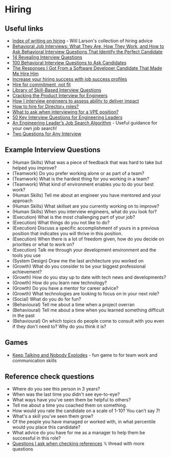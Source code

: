 # Hiring

## Useful links
- [Index of writing on hiring](https://lethain.com/hiring-writing-index/) - Will Larson's collection of hiring advice
- [Behavioral Job Interviews: What They Are, How They Work, and How to Ask Behavioral Interview Questions That Identify the Perfect Candidate](https://www.inc.com/jeff-haden/behavioral-job-interviews-what-they-are-how-they-work-how-to-ask-behavioral-interview-questions-that-identify-perfect-candidate.html)
- [14 Revealing Interview Questions](https://www.inc.com/jeff-haden/14-revealing-interview-questions.html)
- [100 Behavioral Interview Questions to Ask Candidates](https://www.inc.com/jeff-haden/14-revealing-interview-questions.html)
- [The Responses I Got From a Software Developer Candidate That Made Me Hire Him](https://medium.com/illumination/the-responses-i-got-from-a-software-developer-candidate-that-made-me-hire-him-98ff8bf01298)
- [Increase your hiring success with job success profiles](https://leaddev.com/hiring-onboarding-retention/increase-your-hiring-success-job-success-profiles)
- [Hire for commitment, not fit](https://medium.com/pluralsight/hiring-for-commitment-not-fit-e79c0113811c)
- [Library of Skill-Based Interview Questions](https://www.thehrspecialist.com/15139/library-of-skill-based-interview-questions)
- [Cracking the Product Interview for Engineers](https://medium.com/geekculture/cracking-the-product-interview-for-engineers-cd3b1f1bfa96)
- [How I interview engineers to assess ability to deliver impact](https://www.metaview.ai/resources/blog/how-i-interview-engineers-to-assess-ability-to-deliver-impact)
- [How to hire for Director+ roles?](https://stassajin.medium.com/how-to-hire-for-director-roles-bb0690f49a51)
- [What to ask when interviewing for a VPE position?](https://karimfanous.substack.com/p/what-to-ask-during-a-vp-of-engineering)
- [50 Key Interview Questions for Engineering Leaders](https://jodijefferson.medium.com/master-hiring-50-key-interview-questions-for-engineering-leaders-cto-vp-or-head-of-engineering-a0f533937a60)
- [An Engineering Leader’s 
Job Search Algorithm](https://docs.google.com/document/d/19fr_36WOzKlq_zyGP2RdxMEsdNQMZdUqn1Vahncr2pY/edit) - Useful guidance for your own job search!
- [Two Questions for Any Interview](https://medium.com/@ggonchar/two-key-questions-for-any-interview-a6a731260d59)


## Example Interview Questions
- (Human Skills) What was a piece of feedback that was hard to take but helped you improve?
- (Teamwork) Do you prefer working alone or as part of a team?
- (Teamwork) What is the hardest thing for you working in a team?
- (Teamwork) What kind of environment enables you to do your best work?
- (Human Skills) Tell me about an engineer you have mentored and your approach
- (Human Skills) What skillset are you currently working on to improve?
- (Human Skills) When you interview engineers, what do you look for?
- (Execution) What is the most challenging part of your job?
- (Execution) What things do you not like to do?
- (Execution) Discuss a specific accomplishment of yours in a previous position that indicates you will thrive in this position.
- (Execution) When there is a lot of freedom given, how do you decide on priorities or what to work on?
- (Execution) Talk me through your development environment and the tools you use
- (System Design) Draw me the last architecture you worked on
- (Growth) What do you consider to be your biggest professional achievement?
- (Growth) How do you stay up to date with tech news and developments?
- (Growth) How do you learn new technology?
- (Growth) Do you have a mentor for career advice?
- (Growth) What technologies are looking to focus on in your next role?
- (Social) What do you do for fun?
- (Behavioural) Tell me about a time when a project overran
- (Behavioural) Tell me about a time when you learned something difficult in the past
- (Behavioural) On which topics do people come to consult with you even if they don't need to? Why do you think it is?

## Games
- [Keep Talking and Nobody Explodes](https://keeptalkinggame.com/) - fun game to for team work and communication skills

## Reference check questions
- Where do you see this person in 3 years?
- When was the last time you didn't see eye-to-eye?
- What ways have you've seen them be helpful to others?
- Tell me about a time you coached them on something.
- How would you rate the candidate on a scale of 1-10? You can’t say 7!
- What's a skill you've seen them grow?
- Of the people you have managed or worked with, in what percentile would you place this candidate?
- What advice do you have for me as a manager to help them be successful in this role?
- [Questions I ask when checking references](https://x.com/jasonfried/status/1819072269756649498) 𝕏 thread with more questions 
